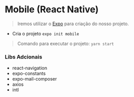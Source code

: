 # Mobile (React Native)

> Iremos utilizar o [Expo](https://expo.io/) para criação do nosso projeto.

- Cria o projeto `expo init mobile`

> Comando para executar o projeto: `yarn start`

### Libs Adcionais

- react-navigation
- expo-constants
- expo-mail-composer
- axios
- intl
